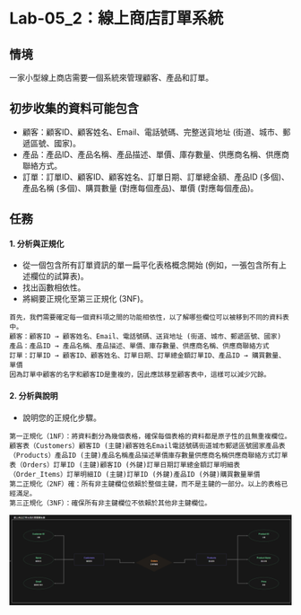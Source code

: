 # Lab-05_2：線上商店訂單系統
## 情境
一家小型線上商店需要一個系統來管理顧客、產品和訂單。

## 初步收集的資料可能包含
- 顧客：顧客ID、顧客姓名、Email、電話號碼、完整送貨地址 (街道、城市、郵遞區號、國家)。
- 產品：產品ID、產品名稱、產品描述、單價、庫存數量、供應商名稱、供應商聯絡方式。
- 訂單：訂單ID、顧客ID、顧客姓名、訂單日期、訂單總金額、產品ID (多個)、產品名稱 (多個)、購買數量 (對應每個產品)、單價 (對應每個產品)。

## 任務

#### 1. 分析與正規化
- 從一個包含所有訂單資訊的單一扁平化表格概念開始 (例如，一張包含所有上述欄位的試算表)。
- 找出函數相依性。
- 將綱要正規化至第三正規化 (3NF)。
```
首先，我們需要確定每一個資料項之間的功能相依性，以了解哪些欄位可以被移到不同的資料表中。
顧客：顧客ID → 顧客姓名、Email、電話號碼、送貨地址 (街道、城市、郵遞區號、國家)
產品：產品ID → 產品名稱、產品描述、單價、庫存數量、供應商名稱、供應商聯絡方式
訂單：訂單ID → 顧客ID、顧客姓名、訂單日期、訂單總金額訂單ID、產品ID → 購買數量、單價
因為訂單中顧客的名字和顧客ID是重複的，因此應該移至顧客表中，這樣可以減少冗餘。
```
#### 2. 分析與說明
- 說明您的正規化步驟。
```
第一正規化（1NF）：將資料劃分為幾個表格，確保每個表格的資料都是原子性的且無重複欄位。
顧客表（Customers）顧客ID (主鍵)顧客姓名Email電話號碼街道城市郵遞區號國家產品表（Products）產品ID (主鍵)產品名稱產品描述單價庫存數量供應商名稱供應商聯絡方式訂單表（Orders）訂單ID (主鍵)顧客ID (外鍵)訂單日期訂單總金額訂單明細表（Order_Items）訂單明細ID (主鍵)訂單ID (外鍵)產品ID (外鍵)購買數量單價
第二正規化（2NF）確：所有非主鍵欄位依賴於整個主鍵，而不是主鍵的一部分。以上的表格已經滿足。
第三正規化（3NF）：確保所有非主鍵欄位不依賴於其他非主鍵欄位。
```

![alt text](image.png)
